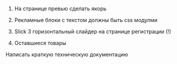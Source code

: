 1) На странице превью сделать якорь
2) Рекламные блоки с текстом должны быть css модулми

3) Slick 3 горизонтальный слайдер на странице регистрации (!)
4) Оставшиеся товары

Написать краткую техническую документацию